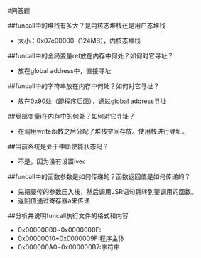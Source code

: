 #问答题

##funcall中的堆栈有多大？是内核态堆栈还是用户态堆栈
- 大小：0x07c00000（124MB），内核态堆栈

##funcall中的全局变量ret放在内存中何处？如何对它寻址？
- 放在global address中，直接寻址

##funcall中的字符串放在内存中何处？如何对它寻址？
- 放在0x90处（即程序后面），通过global address寻址

##局部变量i在内存中的何处？如何对它寻址？
- 在调用write函数之后分配了堆栈空间存放。使用栈进行寻址。

##当前系统是处于中断使能状态吗？
- 不是，因为没有设置ivec

##funcall中的函数参数是如何传递的？函数返回值是如何传递的？
- 先把要传的参数压入栈，然后调用JSR语句跳转到要调用的函数。
- 返回值通过寄存器a来传递

##分析并说明funcall执行文件的格式和内容 　
- 0x00000000~0x0000000F:
- 0x00000010~0x0000009F:程序主体
- 0x000000A0~0x000000B7:字符串
